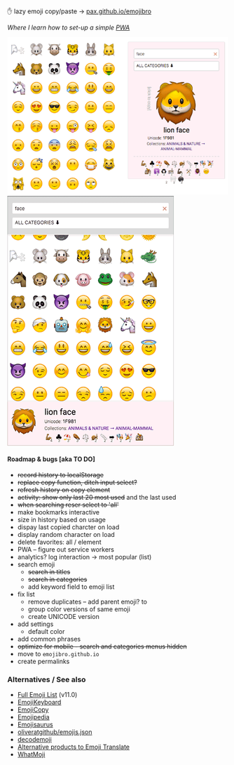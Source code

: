  ✋ lazy emoji copy/paste → [pax.github.io/emojibro](https://pax.github.io/emojibro/)

_Where I learn how to set-up a simple [PWA](https://notes.pinboard.in/u:pax/notes/81ded6e4a4013ca0ab4c)_

![screenshot: desktop](assets/screenshot-desktop.png)
![screenshot: mobile](assets/screenshot-mobile.png)

 #### Roadmap &amp; bugs [aka TO DO]

- ~~record history to localStorage~~
- ~~replace copy function, ditch input select?~~
- ~~refresh history on copy element~~
- ~~activity: show only last 20 most used~~ and the last used
- ~~when searching reser select to 'all'~~
- make bookmarks interactive
- size in history based on usage
- dispay last copied charcter on load 
- display random character on load
- delete favorites: all / element
- PWA – figure out service workers
- analytics? log interaction → most popular (list)
- search emoji
    + ~~search in titles~~
    + ~~search in categories~~
    + add keyword field to emoji list
- fix list
    + remove duplicates – add parent emoji? to
    + group color versions of same emoji
    + create UNICODE version
- add settings
    + default color
- add common phrases
- ~~optimize for mobile - search and categories menus hidden~~ 
- move to `emojibro.github.io`
- create permalinks


### Alternatives / See also
- [Full Emoji List](https://unicode.org/emoji/charts/full-emoji-list.html) (v11.0)
- [EmojiKeyboard](https://emojikeyboard.io/)
- [EmojiCopy](https://www.emojicopy.com/)
- [Emojipedia](https://emojipedia.org/)
- [Emojisaurus](https://emojisaurus.com/)
- [oliveratgithub/emojis.json](https://gist.github.com/oliveratgithub/0bf11a9aff0d6da7b46f1490f86a71eb)
- [decodemoji](http://decodemoji.com/)
- [Alternative products to Emoji Translate](https://www.producthunt.com/alternatives/emoji-translate)
- [WhatMoji](http://whatmoji.com/)
